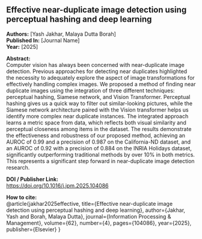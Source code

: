 ## Effective near-duplicate image detection using perceptual hashing and deep learning
**Authors:** [Yash Jakhar, Malaya Dutta Borah]  
**Published In:** [Journal Name]  
**Year:** [2025]  

**Abstract:**  
Computer vision has always been concerned with near-duplicate image detection. Previous approaches for detecting near duplicates highlighted the necessity to adequately explore the aspect of image transformations for effectively handling complex images. We proposed a method of finding near duplicate images using the integration of three different techniques: perceptual hashing, Siamese network, and Vision Transformer. Perceptual hashing gives us a quick way to filter out similar-looking pictures, while the Siamese network architecture paired with the Vision transformer helps us identify more complex near duplicate instances. The integrated approach learns a metric space from data, which reflects both visual similarity and perceptual closeness among items in the dataset. The results demonstrate the effectiveness and robustness of our proposed method, achieving an AUROC of 0.99 and a precision of 0.987 on the California-ND dataset, and an AUROC of 0.92 with a precision of 0.884 on the INRIA Holidays dataset, significantly outperforming traditional methods by over 10% in both metrics. This represents a significant step forward in near-duplicate image detection research.

**DOI / Publisher Link:**  
https://doi.org/10.1016/j.ipm.2025.104086

**How to cite:**  
@article{jakhar2025effective,
  title={Effective near-duplicate image detection using perceptual hashing and deep learning},
  author={Jakhar, Yash and Borah, Malaya Dutta},
  journal={Information Processing \& Management},
  volume={62},
  number={4},
  pages={104086},
  year={2025},
  publisher={Elsevier}
}
